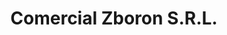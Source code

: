 ---
title: "Comercial Zboron S.R.L."
url: /concordia/comercial-zboron-s-r-l/
shop: piezas de automóviles
---